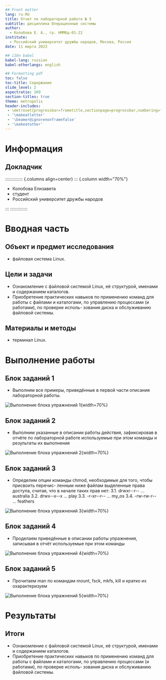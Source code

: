 ```yaml
---
## Front matter
lang: ru-RU
title: Отчет по лабораторной работе № 5
subtitle: дисциплина Операционные системы
author:
  - Колобова Е. А., гр. НММбд-01-22
institute:
  - Российский университет дружбы народов, Москва, Россия
date: 11 марта 2023

## i18n babel
babel-lang: russian
babel-otherlangs: english

## Formatting pdf
toc: false
toc-title: Содержание
slide_level: 2
aspectratio: 169
section-titles: true
theme: metropolis
header-includes:
 - \metroset{progressbar=frametitle,sectionpage=progressbar,numbering=fraction}
 - '\makeatletter'
 - '\beamer@ignorenonframefalse'
 - '\makeatother'
---
```


# Информация

## Докладчик

:::::::::::::: {.columns align=center}
::: {.column width="70%"}

  * Колобова Елизавета
  * студент
  * Российский университет дружбы народов

:::
::::::::::::::

# Вводная часть

## Объект и предмет исследования

- файловая система Linux.

## Цели и задачи

- Ознакомление с файловой системой Linux, её структурой, именами и содержанием
каталогов. 
- Приобретение практических навыков по применению команд для работы
с файлами и каталогами, по управлению процессами (и работами), по проверке исполь-
зования диска и обслуживанию файловой системы.

## Материалы и методы

- терминал Linux.

# Выполнение работы

## Блок заданий 1

- Выполним все примеры, приведённые в первой части описания лабораторной работы.

![Выполнение блока упражнений 1](image/б1к1.png){width=70%}

## Блок заданий 2
- Выполним указанные в описании работы действия, зафиксировав в отчёте по лабораторной работе
используемые при этом команды и результаты их выполнения

![Выполнение блока упражнений 2](image/б2к1.png){width=70%}

## Блок заданий 3
- Определим опции команды chmod, необходимые для того, чтобы присвоить перечис-
ленным ниже файлам выделенные права доступа, считая, что в начале таких прав
нет:
3.1. drwxr--r-- ... australia
3.2. drwx--x--x ... play
3.3. -r-xr--r-- ... my_os
3.4. -rw-rw-r-- ... feathers

![Выполнение блока упражнений 3](image/б3к1.png){width=70%}

## Блок заданий 4
- Проделаем приведённые в описании работы упражнения, записывая в отчёт используемые при этом команды

![Выполнение блока упражнений 4](image/б4к1.png){width=70%}

## Блок заданий 5
- Прочитаем man по командам mount, fsck, mkfs, kill и кратко их охарактеризуем

![Выполнение блока упражнений 5](image/б5к2.png){width=70%}

# Результаты
## Итоги

- Ознакомление с файловой системой Linux, её структурой, именами и содержанием
каталогов. 
- Приобретение практических навыков по применению команд для работы
с файлами и каталогами, по управлению процессами (и работами), по проверке исполь-
зования диска и обслуживанию файловой системы.

